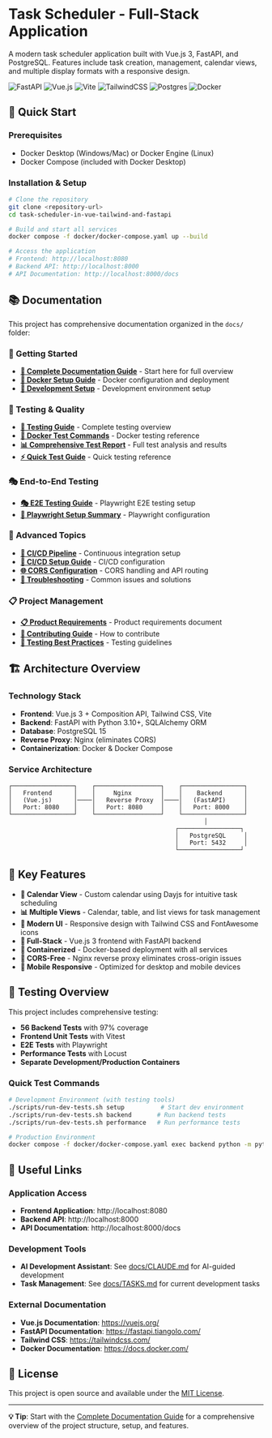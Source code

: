 # Task Scheduler - Full-Stack Application

A modern task scheduler application built with Vue.js 3, FastAPI, and PostgreSQL. Features include task creation, management, calendar views, and multiple display formats with a responsive design.

![FastAPI](https://img.shields.io/badge/FastAPI-005571?style=for-the-badge&logo=fastapi)
![Vue.js](https://img.shields.io/badge/vuejs-%2335495e.svg?style=for-the-badge&logo=vuedotjs&logoColor=%234FC08D)
![Vite](https://img.shields.io/badge/vite-%23646CFF.svg?style=for-the-badge&logo=vite&logoColor=white)
![TailwindCSS](https://img.shields.io/badge/tailwindcss-%2338B2AC.svg?style=for-the-badge&logo=tailwind-css&logoColor=white)
![Postgres](https://img.shields.io/badge/postgres-%23316192.svg?style=for-the-badge&logo=postgresql&logoColor=white)
![Docker](https://img.shields.io/badge/Docker-2496ED?style=for-the-badge&logo=docker&logoColor=white)

## 🚀 Quick Start

### Prerequisites
- Docker Desktop (Windows/Mac) or Docker Engine (Linux)
- Docker Compose (included with Docker Desktop)

### Installation & Setup

```bash
# Clone the repository
git clone <repository-url>
cd task-scheduler-in-vue-tailwind-and-fastapi

# Build and start all services
docker compose -f docker/docker-compose.yaml up --build

# Access the application
# Frontend: http://localhost:8080
# Backend API: http://localhost:8000
# API Documentation: http://localhost:8000/docs
```

## 📚 Documentation

This project has comprehensive documentation organized in the `docs/` folder:

### 🚀 Getting Started
- **[📖 Complete Documentation Guide](docs/DOCUMENTATION.md)** - Start here for full overview
- **[🐳 Docker Setup Guide](docs/DOCKER.md)** - Docker configuration and deployment
- **[🔧 Development Setup](docs/DEVELOPMENT_SETUP.md)** - Development environment setup

### 🧪 Testing & Quality
- **[🧪 Testing Guide](docs/TESTING_GUIDE.md)** - Complete testing overview
- **[🐳 Docker Test Commands](docs/testing/DOCKER_TEST_COMMANDS.md)** - Docker testing reference
- **[📊 Comprehensive Test Report](docs/COMPREHENSIVE_TEST_REPORT.md)** - Full test analysis and results
- **[⚡ Quick Test Guide](docs/QUICK_TEST_GUIDE.md)** - Quick testing reference

### 🎭 End-to-End Testing
- **[🎭 E2E Testing Guide](docs/E2E_TESTING.md)** - Playwright E2E testing setup
- **[🎪 Playwright Setup Summary](docs/PLAYWRIGHT_SETUP_SUMMARY.md)** - Playwright configuration

### 🔧 Advanced Topics
- **[🚀 CI/CD Pipeline](docs/CICD_PIPELINE.md)** - Continuous integration setup
- **[🔧 CI/CD Setup Guide](docs/CI_CD_SETUP.md)** - CI/CD configuration
- **[🌐 CORS Configuration](docs/CORS.md)** - CORS handling and API routing
- **[🐛 Troubleshooting](docs/TROUBLESHOOTING.md)** - Common issues and solutions

### 📋 Project Management
- **[📋 Product Requirements](docs/PRD.md)** - Product requirements document
- **[🤝 Contributing Guide](docs/TESTING_CONTRIBUTING.md)** - How to contribute
- **[🎯 Testing Best Practices](docs/TESTING_BEST_PRACTICES.md)** - Testing guidelines

## 🏗️ Architecture Overview

### Technology Stack
- **Frontend**: Vue.js 3 + Composition API, Tailwind CSS, Vite
- **Backend**: FastAPI with Python 3.10+, SQLAlchemy ORM
- **Database**: PostgreSQL 15
- **Reverse Proxy**: Nginx (eliminates CORS)
- **Containerization**: Docker & Docker Compose

### Service Architecture
```
┌─────────────────┐    ┌──────────────────┐    ┌─────────────────┐
│   Frontend      │    │     Nginx        │    │    Backend      │
│   (Vue.js)      │────│   Reverse Proxy  │────│   (FastAPI)     │
│   Port: 8080    │    │   Port: 8080     │    │   Port: 8000    │
└─────────────────┘    └──────────────────┘    └─────────────────┘
                                                      │
                                              ┌─────────────────┐
                                              │   PostgreSQL     │
                                              │   Port: 5432     │
                                              └─────────────────┘
```

## 🎯 Key Features

- **📅 Calendar View** - Custom calendar using Dayjs for intuitive task scheduling
- **📊 Multiple Views** - Calendar, table, and list views for task management
- **🎨 Modern UI** - Responsive design with Tailwind CSS and FontAwesome icons
- **🚀 Full-Stack** - Vue.js 3 frontend with FastAPI backend
- **🐳 Containerized** - Docker-based deployment with all services
- **🔗 CORS-Free** - Nginx reverse proxy eliminates cross-origin issues
- **📱 Mobile Responsive** - Optimized for desktop and mobile devices

## 🧪 Testing Overview

This project includes comprehensive testing:

- **56 Backend Tests** with 97% coverage
- **Frontend Unit Tests** with Vitest
- **E2E Tests** with Playwright
- **Performance Tests** with Locust
- **Separate Development/Production Containers**

### Quick Test Commands

```bash
# Development Environment (with testing tools)
./scripts/run-dev-tests.sh setup          # Start dev environment
./scripts/run-dev-tests.sh backend       # Run backend tests
./scripts/run-dev-tests.sh performance   # Run performance tests

# Production Environment
docker compose -f docker/docker-compose.yaml exec backend python -m pytest  # Run backend tests
```

## 🔗 Useful Links

### Application Access
- **Frontend Application**: http://localhost:8080
- **Backend API**: http://localhost:8000
- **API Documentation**: http://localhost:8000/docs

### Development Tools
- **AI Development Assistant**: See [docs/CLAUDE.md](docs/CLAUDE.md) for AI-guided development
- **Task Management**: See [docs/TASKS.md](docs/TASKS.md) for current development tasks

### External Documentation
- **Vue.js Documentation**: https://vuejs.org/
- **FastAPI Documentation**: https://fastapi.tiangolo.com/
- **Tailwind CSS**: https://tailwindcss.com/
- **Docker Documentation**: https://docs.docker.com/

## 📄 License

This project is open source and available under the [MIT License](LICENSE).

---

**💡 Tip**: Start with the [Complete Documentation Guide](docs/DOCUMENTATION.md) for a comprehensive overview of the project structure, setup, and features.